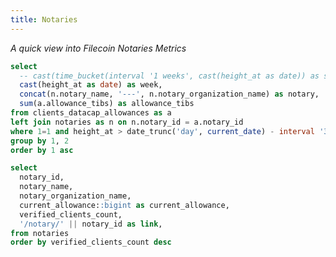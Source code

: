 ```yaml
---
title: Notaries
---
```


_A quick view into Filecoin Notaries Metrics_

```sql allocations
select
  -- cast(time_bucket(interval '1 weeks', cast(height_at as date)) as string) as week,
  cast(height_at as date) as week,
  concat(n.notary_name, '---', n.notary_organization_name) as notary,
  sum(a.allowance_tibs) as allowance_tibs
from clients_datacap_allowances as a
left join notaries as n on n.notary_id = a.notary_id
where 1=1 and height_at > date_trunc('day', current_date) - interval '3 weeks'
group by 1, 2
order by 1 asc
```

<BarChart
    data={allocations}
    x=week
    y=allowance_tibs
    series=notary
    sort=false
/>


```sql all_notaries
select
  notary_id,
  notary_name,
  notary_organization_name,
  current_allowance::bigint as current_allowance,
  verified_clients_count,
  '/notary/' || notary_id as link,
from notaries
order by verified_clients_count desc
```

<DataTable
  data={all_notaries}
  link=link
  search=true
  rows=30
/>
